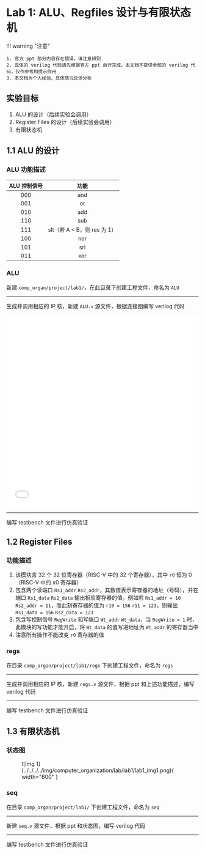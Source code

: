 # Lab 1: ALU、Regfiles 设计与有限状态机

<!-- !!! tip "说明"

    此文档正在更新中…… -->

!!! warning "注意"

    1. 官方 ppt 部分内容存在错误，请注意辨别
    2. 具体的 verilog 代码请先根据官方 ppt 自行完成，本文档不提供全部的 verilog 代码，仅作参考和提示作用
    3. 本文档为个人经验，具体情况具体分析

## 实验目标

1. ALU 的设计（后续实验会调用）
2. Register Files 的设计（后续实验会调用）
3. 有限状态机

## 1.1 ALU 的设计

### ALU 功能描述

| ALU 控制信号 | 功能 |
|:-------:|:-------:|
| 000     | and        |
| 001     | or        |
| 010     | add        |
| 110     | sub        |
| 111     | slt（若 A < B，则 res 为 1）|
| 100     | nor        |
| 101     | srl        |
| 011     | xor        |

### ALU

新建 `comp_organ/project/lab1/`，在此目录下创建工程文件，命名为 `ALU`

---

生成并调用相应的 IP 核，新建 `ALU.v` 源文件，根据连接图编写 verilog 代码

<embed src="../../../../../file/computer_organization/lab1/lab1_doc1.pdf" type="application/pdf" width="100%" height="500" />

---

编写 testbench 文件进行仿真验证

## 1.2 Register Files

### 功能描述

1. 该模块含 32 个 32 位寄存器（RISC-V 中的 32 个寄存器），其中 `r0` 恒为 0（RISC-V 中的 x0 寄存器）
2. 包含两个读端口 `Rs1_addr` `Rs2_addr`，其数值表示寄存器的地址（号码），并在端口 `Rs1_data` `Rs2_data` 输出相应寄存器的值。例如若 `Rs1_addr = 10` `Rs2_addr = 11`，而此刻寄存器的值为 `r10 = 156` `r11 = 123`，则输出 `Rs1_data = 156` `Rs2_data = 123`
3. 包含写控制信号 `RegWrite` 和写端口 `Wt_addr` `Wt_data`，当 `RegWrite = 1` 时，此模块的写功能才能开启，将 `Wt_data` 的值写进地址为 `Wt_addr` 的寄存器当中
4. 注意所有操作不能改变 `r0` 寄存器的值

### regs

在目录 `comp_organ/project/lab1/regs` 下创建工程文件，命名为 `regs`

---

生成并调用相应的 IP 核，新建 `regs.v` 源文件，根据 ppt 和上述功能描述，编写 verilog 代码

---

编写 testbench 文件进行仿真验证

## 1.3 有限状态机

### 状态图

<figure markdown="span">
    ![Img 1](../../../../img/computer_organization/lab/lab1/lab1_img1.png){ width="600" }
</figure>

### seq

在目录 `comp_organ/project/lab1/` 下创建工程文件，命名为 `seq`

---

新建 `seq.v` 源文件，根据 ppt 和状态图，编写 verilog 代码

---

编写 testbench 文件进行仿真验证